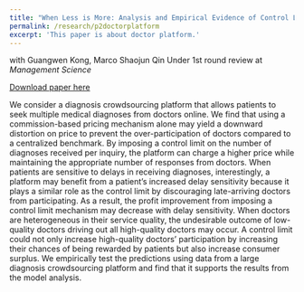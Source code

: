 ```yaml
---
title: "When Less is More: Analysis and Empirical Evidence of Control Limit Strategies in a Diagnosis Crowdsourcing Platform"
permalink: /research/p2doctorplatform
excerpt: 'This paper is about doctor platform.'
---
```

with Guangwen Kong, Marco Shaojun Qin
Under 1st round review at _Management_ _Science_

[Download paper here](https://ssrn.com/abstract=4508590)

We consider a diagnosis crowdsourcing platform that allows patients to seek multiple medical diagnoses from doctors online. We find that using a commission-based pricing mechanism alone may yield a downward distortion on price to prevent the over-participation of doctors compared to a centralized benchmark. By imposing a control limit on the number of diagnoses received per inquiry, the platform can charge a higher price while maintaining the appropriate number of responses from doctors. When patients are sensitive to delays in receiving diagnoses, interestingly, a platform may benefit from a patient’s increased delay sensitivity because it plays a similar role as the control limit by discouraging late-arriving doctors from participating. As a result, the profit improvement from imposing a control limit mechanism may decrease with delay sensitivity. When doctors are heterogeneous in their service quality, the undesirable outcome of low-quality doctors driving out all high-quality doctors may occur. A control limit could not only increase high-quality doctors’ participation by increasing their chances of being rewarded by patients but also increase consumer surplus. We empirically test the predictions using data from a large diagnosis crowdsourcing platform and find that it supports the results from the model analysis.

